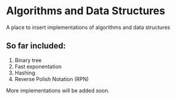 # Algorithms and Data Structures

A place to insert implementations of algorithms and data structures

## So far included:

1. Binary tree
2. Fast exponentation
3. Hashing
4. Reverse Polish Notation (RPN)

More implementations will be added soon.

